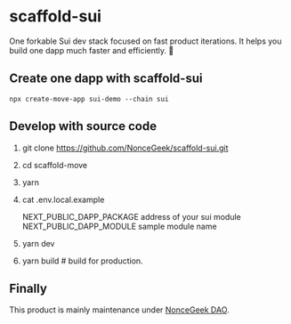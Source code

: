 # scaffold-sui

One forkable Sui dev stack focused on fast product iterations.
It helps you build one dapp much faster and efficiently. 🚀

## Create one dapp with scaffold-sui

```shell
npx create-move-app sui-demo --chain sui
```

## Develop with source code

1. git clone <https://github.com/NonceGeek/scaffold-sui.git>
2. cd scaffold-move
3. yarn
4. cat .env.local.example

    NEXT_PUBLIC_DAPP_PACKAGE  address of your sui module
    NEXT_PUBLIC_DAPP_MODULE sample module name
5. yarn dev
6. yarn build # build for production.

## Finally

This product is mainly maintenance under [NonceGeek DAO](https://noncegeek.com/#/).
